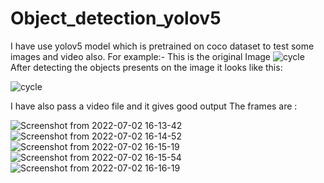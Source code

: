 # Object_detection_yolov5
I have use yolov5 model which is pretrained on coco dataset to test some images and video also.
For example:-
This is the original Image
![cycle](https://user-images.githubusercontent.com/93766530/176997546-2a3cd07a-0d08-4ea5-9178-d51ede906ff1.jpg)
After detecting the objects presents on the image it looks like this:

![cycle](https://user-images.githubusercontent.com/93766530/176997589-dfbc8e67-abd2-43ce-8beb-d34364af59b9.jpg)

I have also pass a video file and it gives good output
The frames are :


![Screenshot from 2022-07-02 16-13-42](https://user-images.githubusercontent.com/93766530/176997670-b4a9c257-f0b7-413a-bcbb-0e44be5e58a1.png)
![Screenshot from 2022-07-02 16-14-52](https://user-images.githubusercontent.com/93766530/176997674-3a6cfcbc-9590-4e57-9b67-b7d83f96228d.png)
![Screenshot from 2022-07-02 16-15-19](https://user-images.githubusercontent.com/93766530/176997678-36ae223c-cc80-4efb-8bb0-70e13eead151.png)
![Screenshot from 2022-07-02 16-15-54](https://user-images.githubusercontent.com/93766530/176997679-0f517079-141f-4219-9d22-a920919ff68d.png)
![Screenshot from 2022-07-02 16-16-19](https://user-images.githubusercontent.com/93766530/176997680-d8cf810a-efdf-4f00-afe7-0ac166136b1b.png)
